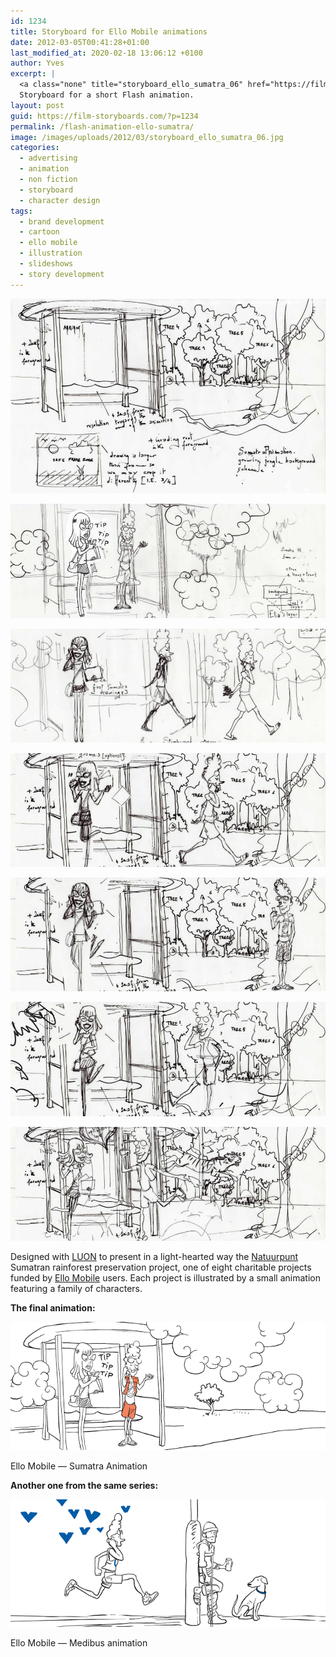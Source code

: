 ```yaml
---
id: 1234
title: Storyboard for Ello Mobile animations
date: 2012-03-05T00:41:28+01:00
last_modified_at: 2020-02-18 13:06:12 +0100
author: Yves
excerpt: |
  <a class="none" title="storyboard_ello_sumatra_06" href="https://film-storyboards.com/flash-animation-ello-sumatra/" rel=""><img class="" title="storyboard_ello_sumatra_06" src="https://film-storyboards.com/images/uploads/2012/03/storyboard_ello_sumatra_06.jpg" alt="Storyboard 06 - Ello - Sumatra project" /></a>
  Storyboard for a short Flash animation.
layout: post
guid: https://film-storyboards.com/?p=1234
permalink: /flash-animation-ello-sumatra/
image: /images/uploads/2012/03/storyboard_ello_sumatra_06.jpg
categories:
  - advertising
  - animation
  - non fiction
  - storyboard
  - character design
tags:
  - brand development
  - cartoon
  - ello mobile
  - illustration
  - slideshows
  - story development
---
```


![Storyboard schema - Ello - Sumatra project 00](/images/uploads/2012/03/storyboard_ello_sumatra_00.jpg "storyboard_ello_sumatra_00")

![Storyboard schema - Ello - Sumatra project 01](/images/uploads/2012/03/storyboard_ello_sumatra_01.jpg "storyboard_ello_sumatra_01")

![Storyboard schema - Ello - Sumatra project 02](/images/uploads/2012/03/storyboard_ello_sumatra_02.jpg "storyboard_ello_sumatra_02")

![Storyboard schema - Ello - Sumatra project 03](/images/uploads/2012/03/storyboard_ello_sumatra_03.jpg "storyboard_ello_sumatra_03")

![Storyboard schema - Ello - Sumatra project 04](/images/uploads/2012/03/storyboard_ello_sumatra_04.jpg "storyboard_ello_sumatra_04")

![Storyboard schema - Ello - Sumatra project 05](/images/uploads/2012/03/storyboard_ello_sumatra_05.jpg "storyboard_ello_sumatra_05")

![Storyboard schema - Ello - Sumatra project 05](/images/uploads/2012/03/storyboard_ello_sumatra_06.jpg "storyboard_ello_sumatra_06")

Designed with [LUON](https://www.luon.com/) to present in a light-hearted way the [Natuurpunt](https://www.natuurpunt.be) Sumatran rainforest preservation project, one of eight charitable projects funded by [Ello Mobile](http://www.ello-mobile.be) users. Each project is illustrated by a small animation featuring a family of characters.


**The final animation:**


![Ello Mobile - Sumatra GIF animation](/images/uploads/2012/03/Ello_Sumatra_Joel-Ella_NL.gif "Ello Mobile - Sumatra GIF animation")
<figcaption>Ello Mobile — Sumatra Animation</figcaption>

**Another one from the same series:**

![Ello Mobile — Medibus animation](/images/uploads/2012/03/Ello-Mobile_Medi-Bus_Animation.gif "Ello Mobile — Medibus animation")
<figcaption>Ello Mobile — Medibus animation</figcaption>
